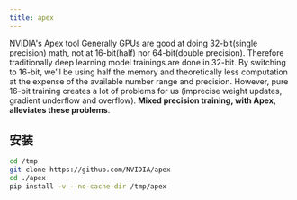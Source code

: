 ```yaml
---
title: apex
---
```


NVIDIA's Apex tool
Generally GPUs are good at doing 32-bit(single precision) math, not at 16-bit(half) nor 64-bit(double precision). 
Therefore traditionally deep learning model trainings are done in 32-bit.
By switching to 16-bit, we’ll be using half the memory and theoretically less computation at the expense of the available number range and precision.
However, pure 16-bit training creates a lot of problems for us (imprecise weight updates, gradient underflow and overflow). **Mixed precision training, with Apex, alleviates these problems**.

## 安装

```bash
cd /tmp
git clone https://github.com/NVIDIA/apex
cd ./apex
pip install -v --no-cache-dir /tmp/apex
```